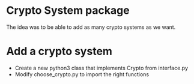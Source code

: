 # Crypto System package
The idea was to be able to add as many crypto systems as we want.

# Add a crypto system
- Create a new python3 class that implements Crypto from interface.py
- Modify choose_crypto.py to import the right functions
